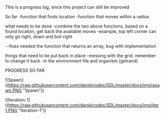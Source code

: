 This is a progress log, since this project can still be improved

So far
-function that finds location
-function that moves within a radius

what needs to be done
-combine the two above functions, based on a found location, get back the available moves
-example, top left corner can only go right, down and bot-right

--fixes needed
the function that returns an array, bug with implementation

things that need to be put back in place
-messing with the grid, remember to change it back
-in the environment file and organism (getrand)


PROGRESS SO FAR

![Spawn]((https://raw.githubusercontent.com/danielcodes/SDL/master/docs/img/spawn.PNG "Spawn"))

![Iteration-1]((https://raw.githubusercontent.com/danielcodes/SDL/master/docs/img/iter1.PNG "Iteration-1"))
